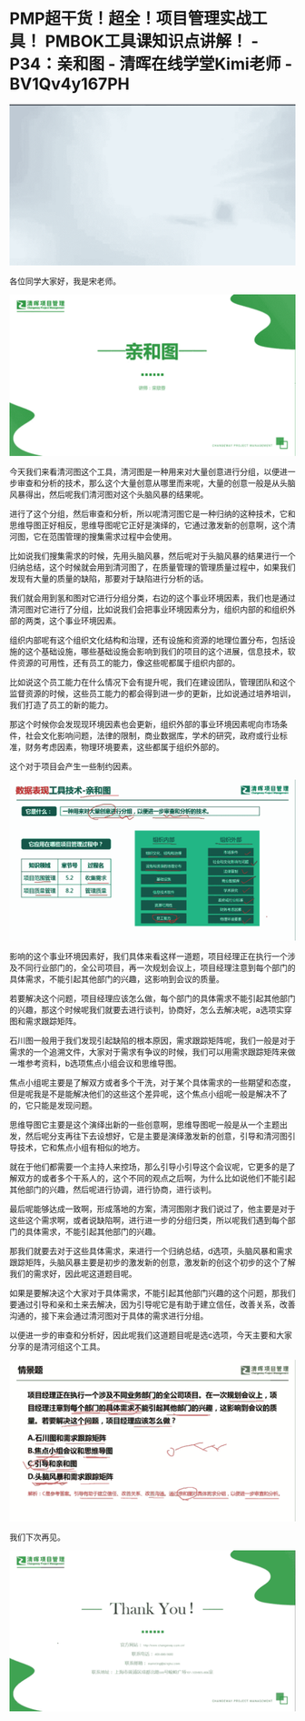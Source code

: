# PMP超干货！超全！项目管理实战工具！ PMBOK工具课知识点讲解！ - P34：亲和图 - 清晖在线学堂Kimi老师 - BV1Qv4y167PH

![](img/7948e15106feaba92296e20325afb85e_0.png)

各位同学大家好，我是宋老师。

![](img/7948e15106feaba92296e20325afb85e_2.png)

今天我们来看清河图这个工具，清河图是一种用来对大量创意进行分组，以便进一步审查和分析的技术，那么这个大量创意从哪里而来呢，大量的创意一般是从头脑风暴得出，然后呢我们清河图对这个头脑风暴的结果呢。

进行了这个分组，然后审查和分析，所以呢清河图它是一种归纳的这种技术，它和思维导图正好相反，思维导图呢它正好是演绎的，它通过激发新的创意啊，这个清河图，它在范围管理的搜集需求过程中会使用。

比如说我们搜集需求的时候，先用头脑风暴，然后呢对于头脑风暴的结果进行一个归纳总结，这个时候就会用到清河图了，在质量管理的管理质量过程中，如果我们发现有大量的质量的缺陷，那要对于缺陷进行分析的话。

我们就会用到氢和图对它进行分组分类，右边的这个事业环境因素，我们也是通过清河图对它进行了分组，比如说我们会把事业环境因素分为，组织内部的和组织外部的两类，这个事业环境因素。

组织内部呢有这个组织文化结构和治理，还有设施和资源的地理位置分布，包括设施的这个基础设施，哪些基础设施会影响到我们的项目的这个进展，信息技术，软件资源的可用性，还有员工的能力，像这些呢都属于组织内部的。

比如说这个员工能力在什么情况下会有提升呢，我们在建设团队，管理团队和这个监督资源的时候，这些员工能力的都会得到进一步的更新，比如说通过培养培训，我们打造了员工的新的能力。

那这个时候你会发现现环境因素也会更新，组织外部的事业环境因素呢向市场条件，社会文化影响问题，法律的限制，商业数据库，学术的研究，政府或行业标准，财务考虑因素，物理环境要素，这些都属于组织外部的。

这个对于项目会产生一些制约因素。

![](img/7948e15106feaba92296e20325afb85e_4.png)

影响的这个事业环境因素好，我们具体来看这样一道题，项目经理正在执行一个涉及不同行业部门的，全公司项目，再一次规划会议上，项目经理注意到每个部门的具体需求，不能引起其他部门的兴趣，这影响到会议的质量。

若要解决这个问题，项目经理应该怎么做，每个部门的具体需求不能引起其他部门的兴趣，那这个时候呢我们就要去进行谈判，协商好，怎么去解决呢，a选项实穿图和需求跟踪矩阵。

石川图一般用于我们发现引起缺陷的根本原因，需求跟踪矩阵呢，我们一般是对于需求的一个追溯文件，大家对于需求有争议的时候，我们可以用需求跟踪矩阵来做一堆参考资料，b选项焦点小组会议和思维导图。

焦点小组呢主要是了解双方或者多个干洗，对于某个具体需求的一些期望和态度，但是呢我是不是能解决他们的这些这个差异呢，这个焦点小组呢一般是解决不了的，它只能是发现问题。

思维导图它主要是这个演绎出新的一些创意啊，思维导图呢一般是从一个主题出发，然后呢分支再往下去设想好，它是主要是演绎激发新的创意，引导和清河图引导技术，它和焦点小组有相似的地方。

就在于他们都需要一个主持人来控场，那么引导小引导这个会议呢，它更多的是了解双方的或者多个干系人的，这个不同的观点之后啊，为什么比如说他们不能引起其他部门的兴趣，然后呢进行协调，进行协商，进行谈判。

最后呢能够达成一致啊，形成落地的方案，清河图刚才我们说过了，他主要是对于这些这个需求啊，或者说缺陷啊，进行进一步的分组归类，所以呢我们遇到每个部门的具体需求，不能引起其他部门的兴趣。

那我们就要去对于这些具体需求，来进行一个归纳总结，d选项，头脑风暴和需求跟踪矩阵，头脑风暴主要是初步的激发新的创意，激发新的创这个初步的这个了解我们的需求好，因此呢这道题目呢。

如果是要解决这个大家对于具体需求，不能引起其他部门兴趣的这个问题，那我们要通过引导和亲和土来去解决，因为引导呢它是有助于建立信任，改善关系，改善沟通的，接下来会通过清河图对于具体的需求进行分组。

以便进一步的审查和分析好，因此呢我们这道题目呢是选c选项，今天主要和大家分享的是清河组这个工具。

![](img/7948e15106feaba92296e20325afb85e_6.png)

我们下次再见。

![](img/7948e15106feaba92296e20325afb85e_8.png)